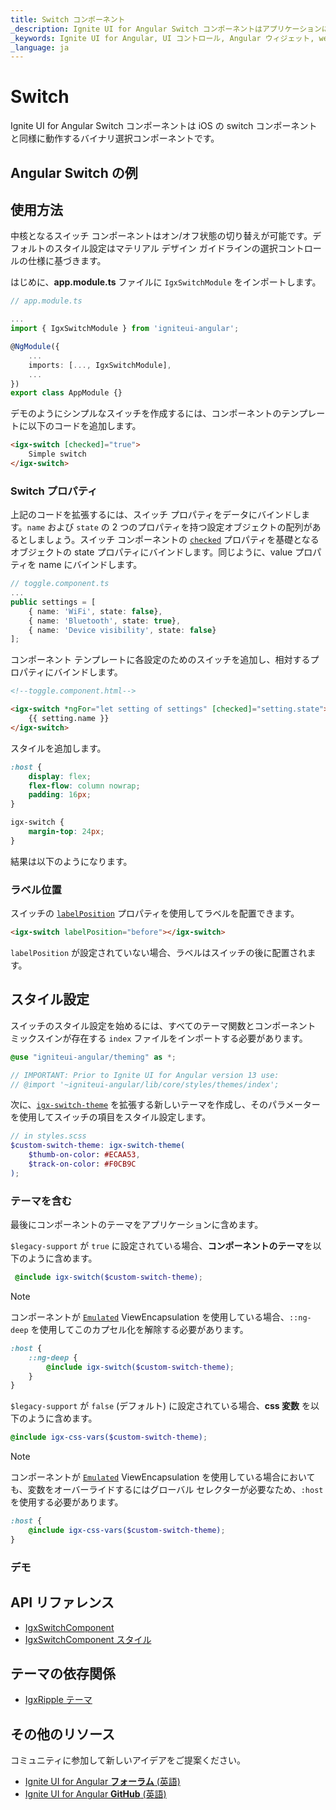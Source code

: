 ```yaml
---
title: Switch コンポーネント
_description: Ignite UI for Angular Switch コンポーネントはアプリケーションにバイナリ有効/無効または true/false のデータ入力関数を追加します。
_keywords: Ignite UI for Angular, UI コントロール, Angular ウィジェット, web ウィジェット, UI ウィジェット, Angular, ネイティブ Angular コンポーネント スィート, ネイティブ Angular コントロール, ネイティブ Angular コンポーネント ライブラリ, Angular Switch コンポーネント, Angular Switch コントロール
_language: ja
---
```


# Switch
<p class="highlight">Ignite UI for Angular Switch コンポーネントは iOS の switch コンポーネントと同様に動作するバイナリ選択コンポーネントです。</p>
<div class="divider"></div>

## Angular Switch の例

<code-view style="height:200px" 
           data-demos-base-url="{environment:demosBaseUrl}" 
           iframe-src="{environment:demosBaseUrl}/data-entries/switch-sample-1" alt="Angular Switch の例">
</code-view>

<div class="divider--half"></div>

## 使用方法

中核となるスイッチ コンポーネントはオン/オフ状態の切り替えが可能です。デフォルトのスタイル設定はマテリアル デザイン ガイドラインの選択コントロールの仕様に基づきます。

はじめに、**app.module.ts** ファイルに `IgxSwitchModule` をインポートします。

```typescript
// app.module.ts

...
import { IgxSwitchModule } from 'igniteui-angular';

@NgModule({
    ...
    imports: [..., IgxSwitchModule],
    ...
})
export class AppModule {}
```

デモのようにシンプルなスイッチを作成するには、コンポーネントのテンプレートに以下のコードを追加します。

```html
<igx-switch [checked]="true">
    Simple switch
</igx-switch>
```

### Switch プロパティ

上記のコードを拡張するには、スイッチ プロパティをデータにバインドします。`name` および `state` の 2 つのプロパティを持つ設定オブジェクトの配列があるとしましょう。スイッチ コンポーネントの [`checked`]({environment:angularApiUrl}/classes/igxswitchcomponent.html#checked) プロパティを基礎となるオブジェクトの state プロパティにバインドします。同じように、value プロパティを name にバインドします。

```typescript
// toggle.component.ts
...
public settings = [
    { name: 'WiFi', state: false},
    { name: 'Bluetooth', state: true},
    { name: 'Device visibility', state: false}
];
```
コンポーネント テンプレートに各設定のためのスイッチを追加し、相対するプロパティにバインドします。

```html
<!--toggle.component.html-->

<igx-switch *ngFor="let setting of settings" [checked]="setting.state">
    {{ setting.name }}
</igx-switch>
```

スタイルを追加します。

```scss
:host {
    display: flex;
    flex-flow: column nowrap;
    padding: 16px;
}

igx-switch {
    margin-top: 24px;
}
```

結果は以下のようになります。


<code-view style="height: 200px" 
           data-demos-base-url="{environment:demosBaseUrl}" 
           iframe-src="{environment:demosBaseUrl}/data-entries/switch-sample-2" >
</code-view>


### ラベル位置

スイッチの [`labelPosition`]({environment:angularApiUrl}/classes/igxswitchcomponent.html#labelposition) プロパティを使用してラベルを配置できます。

```html
<igx-switch labelPosition="before"></igx-switch>
```

`labelPosition` が設定されていない場合、ラベルはスイッチの後に配置されます。

## スタイル設定

スイッチのスタイル設定を始めるには、すべてのテーマ関数とコンポーネント ミックスインが存在する `index` ファイルをインポートする必要があります。

```scss
@use "igniteui-angular/theming" as *;

// IMPORTANT: Prior to Ignite UI for Angular version 13 use:
// @import '~igniteui-angular/lib/core/styles/themes/index';
```

次に、[`igx-switch-theme`]({environment:sassApiUrl}/index.html#function-igx-switch-theme) を拡張する新しいテーマを作成し、そのパラメーターを使用してスイッチの項目をスタイル設定します。

```scss
// in styles.scss
$custom-switch-theme: igx-switch-theme(
    $thumb-on-color: #ECAA53,
    $track-on-color: #F0CB9C
);
```

### テーマを含む

<div class="divider"></div>

最後にコンポーネントのテーマをアプリケーションに含めます。

`$legacy-support` が `true` に設定されている場合、**コンポーネントのテーマ**を以下のように含めます。

```scss
 @include igx-switch($custom-switch-theme);
```
>[!NOTE]
>コンポーネントが [`Emulated`](themes/sass/component-themes.md#表示のカプセル化) ViewEncapsulation を使用している場合、`::ng-deep` を使用してこのカプセル化を解除する必要があります。

```scss
:host {
    ::ng-deep {
        @include igx-switch($custom-switch-theme);
    }
}
```

<div class="divider"></div>

`$legacy-support` が `false` (デフォルト) に設定されている場合、**css 変数** を以下のように含めます。

```scss
@include igx-css-vars($custom-switch-theme);
```

>[!NOTE]
>コンポーネントが [`Emulated`](themes/sass/component-themes.md#表示のカプセル化) ViewEncapsulation を使用している場合においても、変数をオーバーライドするにはグローバル セレクターが必要なため、`:host` を使用する必要があります。

```scss
:host {
    @include igx-css-vars($custom-switch-theme);
}
```
### デモ


<code-view style="height: 200px" 
           data-demos-base-url="{environment:demosBaseUrl}" 
           iframe-src="{environment:demosBaseUrl}/data-entries/switch-styling" >
</code-view>


<div class="divider--half"></div>

## API リファレンス
<div class="divider--half"></div>

* [IgxSwitchComponent]({environment:angularApiUrl}/classes/igxswitchcomponent.html)
* [IgxSwitchComponent スタイル]({environment:sassApiUrl}/index.html#function-igx-switch-theme)

## テーマの依存関係
* [IgxRipple テーマ]({environment:sassApiUrl}/index.html#function-igx-ripple-theme)

## その他のリソース
<div class="divider--half"></div>

コミュニティに参加して新しいアイデアをご提案ください。

* [Ignite UI for Angular **フォーラム** (英語)](https://www.infragistics.com/community/forums/f/ignite-ui-for-angular)
* [Ignite UI for Angular **GitHub** (英語)](https://github.com/IgniteUI/igniteui-angular)
